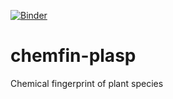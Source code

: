 [![Binder](https://mybinder.org/badge.svg)](https://mybinder.org/v2/gh/kharyuk/chemfin-plasp/master)


# chemfin-plasp
Chemical fingerprint of plant species
